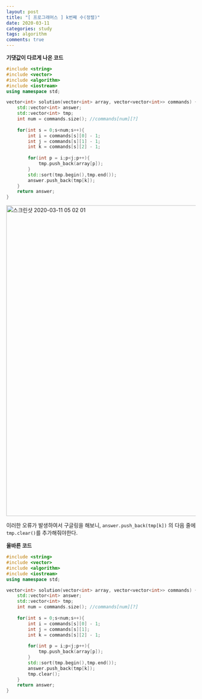 ```yaml
---
layout: post
title: "[ 프로그래머스 ] k번째 수(정렬)"
date: 2020-03-11
categories: study
tags: algorithm
comments: true
---
```


**기댓값이 다르게 나온 코드**

``` cpp
#include <string>
#include <vector>
#include <algorithm>
#include <iostream>
using namespace std;

vector<int> solution(vector<int> array, vector<vector<int>> commands) {
    std::vector<int> answer;
    std::vector<int> tmp;
    int num = commands.size(); //commands[num][?]
    
    for(int s = 0;s<num;s++){
        int i = commands[s][0] - 1;
        int j = commands[s][1] - 1;
        int k = commands[s][2] - 1;
        
        for(int p = i;p<j;p++){
            tmp.push_back(array[p]);
        }
        std::sort(tmp.begin(),tmp.end());
        answer.push_back(tmp[k]);
    }
    return answer;
}
```
<img width="827" alt="스크린샷 2020-03-11 05 02 01" src="https://user-images.githubusercontent.com/56791347/76354241-7389c480-6355-11ea-8f09-b7b7a7c09257.png">

이러한 오류가 발생하여서 구글링을 해보니, `answer.push_back(tmp[k])` 의 다음 줄에 `tmp.clear()`를 추가해줘야한다.


**올바른 코드**

```cpp
#include <string>
#include <vector>
#include <algorithm>
#include <iostream>
using namespace std;

vector<int> solution(vector<int> array, vector<vector<int>> commands) {
    std::vector<int> answer;
    std::vector<int> tmp;
    int num = commands.size(); //commands[num][?]
    
    for(int s = 0;s<num;s++){
        int i = commands[s][0] - 1;
        int j = commands[s][1];
        int k = commands[s][2] - 1;
        
        for(int p = i;p<j;p++){
            tmp.push_back(array[p]);
        }
        std::sort(tmp.begin(),tmp.end());
        answer.push_back(tmp[k]);
        tmp.clear();
    }
    return answer;
}
```
